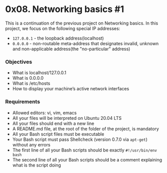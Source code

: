 0x08. Networking basics #1
==========================

This is a continuation of the previous project on Networking basics.
In this project, we focus on the following special IP addresses:
- `127.0.0.1` - the loopback address(localhost)
- `0.0.0.0` - non-routable meta-address that designates invalid,
unknown and non-applicable address(the "no-particular" address)

### Objectives
- What is localhost/127.0.0.1
- What is 0.0.0.0
- What is /etc/hosts
- How to display your machine’s active network interfaces

### Requirements
- Allowed editors: vi, vim, emacs
- All your files will be interpreted on Ubuntu 20.04 LTS
- All your files should end with a new line
- A README.md file, at the root of the folder of the project, is mandatory
- All your Bash script files must be executable
- Your Bash script must pass Shellcheck (version 0.7.0 via `apt-get`) without any errors
- The first line of all your Bash scripts should be exactly `#!/usr/bin/env bash`
- The second line of all your Bash scripts should be a comment explaining what is the script doing
